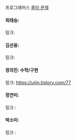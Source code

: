 프로그래머스 [콜라 문제](https://school.programmers.co.kr/learn/courses/30/lessons/132267)<br>

#### 최태승:
링크:

#### 김선웅:
링크: 

#### 정의진: 수학/구현
링크: https://uijin.tistory.com/77

#### 정연미:
링크 : 

#### 박소미: 
링크 : 
